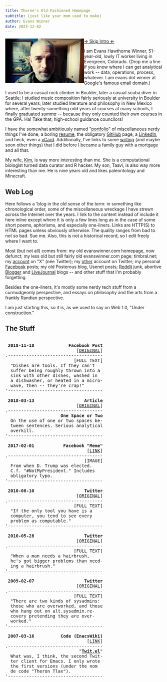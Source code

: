 ```yaml
---
title: Thorne's Old-Fashioned Homepage
subtitle: (just like your mom used to make)
author: Evans Winner
date: 2023-12-02
---
```


<img src="me.jpg" style="max-width:50%;float:left;">

[⇒ Skip Intro ⇐](#the-stuff)

I am Evans Hawthorne Winner, 51-year-old,
lowly IT worker living in Evergreen, Colorado.
(Drop me a line if you know where I can get analytical work --
data, operations, process, whatever.
I am evans dot winner at Google's famous email domain.)

I used to be a casual rock climber in Boulder,
later a casual scuba diver in Seattle;
I studied music composition fairly seriously at university in Boulder for several years;
later studied literature and philosophy in New Mexico where,
after twenty-something odd years of courses at many schools,
I finally graduated *summa* -- because they only counted their own courses in the GPA.
Ha! Take that, high-school guidance councilors!

I have the somewhat ambitiously named "[portfolio](./portfolio.html)"
of miscellaneous nerdy things I've done;
a boring [resume](./resume.html),
the obligatory [GitHub](https://github.com/evanswinner) page,
a [LinkedIn](https://www.linkedin.com/in/evanswinner/),
and heck, even a [vCard](./vcard.vcf).
Additionally, I've links to some [writing](./writing.html)
(and maybe soon other things)
that I did before I became a family guy with a mortgage and all that.

My wife, [Kim](https://scholar.google.com/citations?user=wuyqb2sAAAAJ&hl=en&oi=ao),
is way more interesting than me. She is a computational biologist
turned data curator and R hacker.
My son, Taavi, is also way more interesting than me.
He is nine years old and likes paleontology and Minecraft.

## Web Log

Here follows a 'blog in the old sense of the term:
in something like chronological order,
some of the miscellaneous wreckage
I have strewn across the Internet over the years.
I link to the content instead of include it here inline
except where it is only a few lines long
as in the case of some short poems, aphorisms,
and especially one-liners.
Links are HTTP(S) to HTML pages unless obviously otherwise.
The quality ranges from bad to not so bad. Sue me.
Also, this is not a historical record,
so I edit freely where I want to.

Most (but not all) comes from:
my old evanswinner.com homepage, now defunct;
my less old but still fairly old evanswinner.com page;
timbral.net;
my [account](https://twitter.com/thorne) on "X" (née Twitter);
my [other](https://twitter.com/evans_h_winner) account on Twitter;
my personal [Facebook](https://www.facebook.com/bellsound) posts;
my old Posterous blog,
Usenet posts; [Reddit](https://www.reddit.com/user/ttlaxia) junk,
abortive [Blogger](https://www.blogger.com/blog/posts/1786428717452726002?bpli=1&pli=1) and
[LiveJournal](https://house-of-thorne.livejournal.com/) blogs --
and other stuff that I'm probably forgetting.

Besides the one-liners,
it's mostly some nerdy tech stuff
from a curmudgeonly perspective,
and essays on philosophy and the arts
from a frankly Randian perspective.

I am just starting this, so it is,
as we used to say on Web 1.0, "Under construction."


## The Stuff

<pre>

 <b>2018-11-18             Facebook Post</b>
                           [<a href="https://www.facebook.com/bellsound/posts/pfbid0fF79vqKRJx6yT3MbVJBFpnomp1UdzzBSXSqicwqR8XFEZvVFE5QpaztQtjukN45gl">ORIGINAL</a>]
.------------------------------------
                          [FULL TEXT]
  "Dishes are tools. If they can't
  suffer being roughly thrown into a
  sink with other dishes, washed in
  a dishwasher, or heated in a micro-
  wave, then -- they're crap!"
'------------------------------------

 <b>2018-03-13                   Article</b>
                           [<a href="https://thornepublic.blogspot.com/2018/03/one-space-or-two.html
">ORIGINAL</a>]
.------------------------------------
                     <b>One Space or Two</b>
  On the use of one or two spaces be-
  tween sentences. Serious analytical
  overkill.
'------------------------------------

 <b>2017-02-01           Facebook "Meme"</b>
                               [<a href="https://www.facebook.com/bellsound/posts/pfbid02f3rebW3NRAKYU9EXun5JrqkZFEg3tiAQA1f3gpCp6zzx5dW6XfTzH8XNJZS7i2Enl">LINK</a>]
.------------------------------------
                              [IMAGE] 
  From when D. Trump was elected.
  C.f. "#NotMyPresident." Includes
  obligatory typo.
'------------------------------------
 
 <b>2010-08-10                   Twitter</b>
                           [<a href="https://x.com/thorne/status/20522017408?s=2">ORIGINAL</a>]
.------------------------------------
                          [FULL TEXT]
  "If the only tool you have is a
  computer, you tend to see every
  problem as computable."
'------------------------------------

 <b>2010-05-28                   Twitter</b>
                           [<a href="https://x.com/thorne/status/14888533862?s=20">ORIGINAL</a>]
.------------------------------------
                          [FULL TEXT]
  "When a man needs a hairbrush,
  he's got bigger problems than need-
  ing a hairbrush."
'------------------------------------

 <b>2009-02-07                   Twitter</b>
                           [<a href="https://x.com/thorne/status/14888533862?s=20">ORIGINAL</a>]
.------------------------------------
                          [FULL TEXT]
  "There are two kinds of sysadmins:
  those who are overworked, and those
  who hang out on alt.sysadmin.re-
  covery pretending they are over-
  worked."
'------------------------------------

 <b>2007-03-16          Code (EnacsWiki)</b>
                               [<a href="https://www.emacswiki.org/emacs/TwIt">LINK</a>]
.------------------------------------
                            "<b><u>Twit.el</u></b>"
  What was, I think, the second Twit-
  ter client for Emacs. I only wrote
  the first versions (under the nom
  de code "Theron Tlax").
'------------------------------------

</pre>


